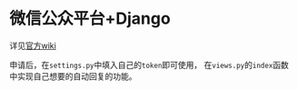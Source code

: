 微信公众平台+Django
=========

详见[官方wiki](http://mp.weixin.qq.com/wiki/index.php)

申请后，在`settings.py`中填入自己的`token`即可使用，
在`views.py`的`index`函数中实现自己想要的自动回复的功能。
